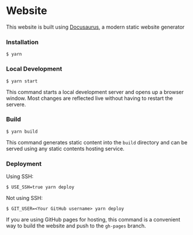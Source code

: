 # Website

This website is built using [Docusaurus](https://docusaurus.io/), a modern static website generator

### Installation

```
$ yarn
```

### Local Development

```
$ yarn start
```

This command starts a local development server and opens up a browser window. Most changes are reflected live without having to restart the servere.

### Build

```
$ yarn build
```

This command generates static content into the `build` directory and can be served using any static contents hosting service.

### Deployment

Using SSH:

```
$ USE_SSH=true yarn deploy
```

Not using SSH:

```
$ GIT_USER=<Your GitHub username> yarn deploy
```

If you are using GitHub pages for hosting, this command is a convenient way to build the website and push to the `gh-pages` branch.
